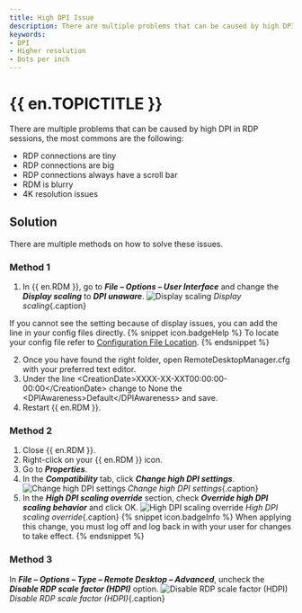 ```yaml
---
title: High DPI Issue
description: There are multiple problems that can be caused by high DPI in RDP sessions.
keywords:
- DPI
- Higher resolution
- Dots per inch
---
```

# {{ en.TOPICTITLE }} 
There are multiple problems that can be caused by high DPI in RDP sessions, the most commons are the following: 
* RDP connections are tiny 
* RDP connections are big 
* RDP connections always have a scroll bar 
* RDM is blurry 
* 4K resolution issues 
## Solution 
There are multiple methods on how to solve these issues. 
### Method 1 
1. In {{ en.RDM }}, go to ***File – Options – User Interface*** and change the ***Display scaling*** to ***DPI unaware***. 
![Display scaling](/img/en/kb/KB4994.png) 
*Display scaling*{.caption}  

If you cannot see the setting because of display issues, you can add the line in your config files directly. 
{% snippet icon.badgeHelp %} 
To locate your config file refer to [Configuration File Location](/kb/remote-desktop-manager/knowledge-base/locating-configuration-file/). 
{% endsnippet %}
 
2. Once you have found the right folder, open RemoteDesktopManager.cfg with your preferred text editor. 
3. Under the line &lt;CreationDate&gt;XXXX-XX-XXT00:00:00-00:00&lt;/CreationDate&gt; change to None the &lt;DPIAwareness&gt;Default&lt;/DPIAwareness&gt; and save. 
4. Restart {{ en.RDM }}. 
### Method 2 
1. Close {{ en.RDM }}. 
1. Right-click on your {{ en.RDM }} icon. 
1. Go to ***Properties***. 
1. In the ***Compatibility*** tab, click ***Change high DPI settings***. 
![Change high DPI settings](/img/en/kb/KB4995.png) 
*Change high DPI settings*{.caption} 
1. In the ***High DPI scaling override*** section, check ***Override high DPI scaling behavior*** and click OK. 
![High DPI scaling override](/img/en/kb/KB4996.png) 
*High DPI scaling override*{.caption} 
{% snippet icon.badgeInfo %} 
When applying this change, you must log off and log back in with your user for changes to take effect. 
{% endsnippet %}
 
### Method 3 
In ***File – Options – Type – Remote Desktop – Advanced***, uncheck the ***Disable RDP scale factor (HDPI)*** option. 
![Disable RDP scale factor (HDPI)](/img/en/kb/KB4997.png) 
*Disable RDP scale factor (HDPI)*{.caption} 

